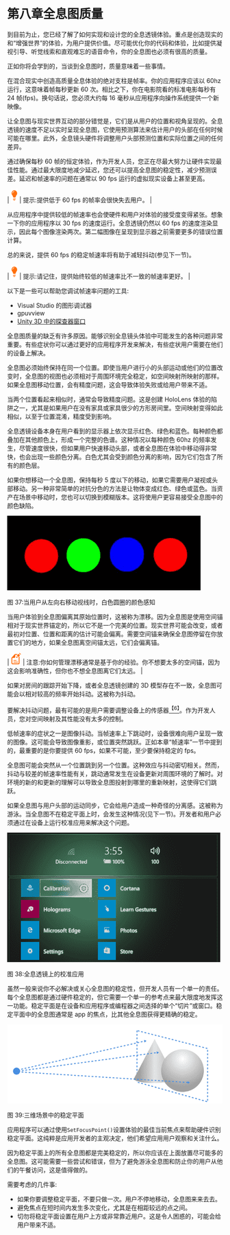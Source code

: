 # 第八章全息图质量

到目前为止，您已经了解了如何实现和设计您的全息透镜体验。重点是创造现实的和“增强世界”的体验，为用户提供价值。尽可能优化你的代码和体验，比如提供凝视引导、听觉线索和直观难忘的语音命令，你的全息图也必须有很高的质量。

正如你将会学到的，当谈到全息图时，质量意味着一些事情。

在混合现实中创造高质量全息体验的绝对支柱是帧率。你的应用程序应该以 60hz 运行，这意味着帧每秒更新 60 次。相比之下，你在电影院看的标准电影每秒有 24 帧(fps)。换句话说，您必须大约每 16 毫秒从应用程序向操作系统提供一个新映像。

让全息图与现实世界互动的部分错觉是，它们是从用户的位置和视角呈现的。全息透镜的速度不足以实时呈现全息图，它使用预测算法来估计用户的头部在任何时候可能在哪里。此外，全息镜头硬件将调整用户头部预测位置和实际位置之间的任何差异。

通过确保每秒 60 帧的恒定体验，作为开发人员，您正在尽最大努力让硬件实现最佳性能。通过最大限度地减少延迟，您还可以提高全息图的稳定性，减少预测误差。延迟和帧速率的问题在通常以 90 fps 运行的虚拟现实设备上甚至更高。

| ![](img/tip.png) | 提示:提供低于 60 fps 的帧率会很快失去用户。 |

从应用程序中提供较低的帧速率也会使硬件和用户对体验的接受度变得紧张。想象一下你的应用程序以 30 fps 的速度运行。全息透镜仍然以 60 fps 的速度渲染显示，因此每个图像渲染两次。第二幅图像在呈现到显示器之前需要更多的错误位置计算。

总的来说，提供 60 fps 的稳定帧速率将有助于减轻抖动(参见下一节)。

| ![](img/tip.png) | 提示:请记住，提供始终较低的帧速率比不一致的帧速率更好。 |

以下是一些可以帮助您调试帧速率问题的工具:

*   Visual Studio 的图形调试器
*   gpuvview
*   [Unity 3D 中的探查器窗口](https://unity3d.com/learn/tutorials/temas/performance-optimization/diagnosing-performance-problems-using-profiler-window)

全息图质量的缺乏有许多原因。能够识别全息镜头体验中可能发生的各种问题非常重要。有些症状你可以通过更好的应用程序开发来解决，有些症状用户需要在他们的设备上解决。

全息图必须始终保持在同一个位置。即使当用户进行小的头部运动或他们的位置改变时，全息图的视图也必须相对于周围环境完全稳定，如空间映射所映射的那样。如果全息图移动位置，会有精度问题，这会导致体验失败或给用户带来不适。

当两个位置看起来相似时，通常会导致精度问题。这是创建 HoloLens 体验的陷阱之一，尤其是如果用户在没有家具或家具很少的方形房间里。空间映射变得如此相似，以至于位置混淆，精度受到影响。

全息透镜设备本身在用户看到的显示器上依次显示红色、绿色和蓝色。每种颜色都叠加在其他颜色上，形成一个完整的色谱。这种情况以每种颜色 60hz 的频率发生，尽管速度很快，但如果用户快速移动头部，或者全息图在体验中移动得非常快，也会出现一些颜色分离。白色尤其会受到颜色分离的影响，因为它们包含了所有的颜色层。

如果你想移动一个全息图，保持每秒 5 度以下的移动，如果它需要用户凝视或头部移动。另一种非常简单的对抗分色的方法是让物体变成红色、绿色或蓝色。当资产在场景中移动时，您也可以切换到模糊版本。这将使用户更容易接受全息图中的颜色缺陷。

![](img/image046.jpg)

图 37:当用户从左向右移动视线时，白色圆圈的颜色感知

当用户体验到全息图偏离其原始位置时，这被称为漂移。因为全息图是使用空间锚相对于现实世界锚定的，所以它不是一个完美的位置。现实世界可能会改变，或者最初对位置、位置和距离的估计可能会偏离。需要空间锚来确保全息图停留在你放置它们的地方，如果全息图离空间锚太远，它们会偏离锚。

| ![](img/note.png) | 注意:你如何管理漂移通常是基于你的经验。你不想要太多的空间锚，因为这会影响准确性，但你也不想全息图离它们太远。 |

如果对房间的跟踪开始下降，或者全息透镜创建的 3D 模型存在不一致，全息图可能会以相对较高的频率开始抖动。这被称为抖动。

要解决抖动问题，最有可能的是用户需要调整设备上的传感器[<sup>【6】</sup>](HoloLens_Succinctly_0014.htm#_ftn6)。作为开发人员，您对空间映射及其性能没有太多的控制。

低帧速率的症状之一是图像抖动。当帧速率上下跳动时，设备很难向用户呈现一致的图像。这可能会导致图像重影，或位置突然跳跃。正如本章“帧速率”一节中提到的，最重要的是你要提供 60 fps，如果不可能，至少要保持稳定的 fps。

全息图可能会突然从一个位置跳到另一个位置。这种效应与抖动密切相关。然而，抖动与较差的帧速率性能有关，跳动通常发生在设备更新对周围环境的了解时。对环境的新的和更新的理解可以导致全息图投射到哪里的重新映射，这使得它们跳跃。

如果全息图与用户头部的运动同步，它会给用户造成一种奇怪的分离感。这被称为游泳。当全息图不在稳定平面上时，会发生这种情况(见下一节)。开发者和用户必须通过在设备上运行校准应用来解决这个问题。

![Accessing the calibration app from the shell](img/image048.png)

图 38:全息透镜上的校准应用

虽然一般来说你不必解决或关心全息图的稳定性，但开发人员有一个单一的责任。每个全息图都是通过硬件稳定的，但它需要一个单一的参考点来最大限度地发挥这一功能。稳定平面是在设备和应用程序或编程器之间选择的单个“切片”或窗口。稳定平面中的全息图通常是 app 的焦点，比其他全息图获得更精确的稳定。

![](img/image049.png)

图 39:三维场景中的稳定平面

应用程序可以通过使用`SetFocusPoint()`设置体验的最佳当前焦点来帮助硬件识别稳定平面。这纯粹是应用开发者的主观决定，他们希望应用用户观察和关注什么。

因为稳定平面上的所有全息图都是完美稳定的，所以你应该在上面放置尽可能多的全息图。这可能需要一些尝试和错误，但为了避免游泳全息图和防止你的用户从他们的午餐访问，这是值得做的。

需要考虑的几件事:

*   如果你要调整稳定平面，不要只做一次。用户不停地移动，全息图来来去去。
*   避免焦点在短时间内发生多次变化，尤其是在相距较远的点之间。
*   切勿将稳定平面设置在用户上方或非常靠近用户。这是令人困惑的，可能会给用户带来不适。